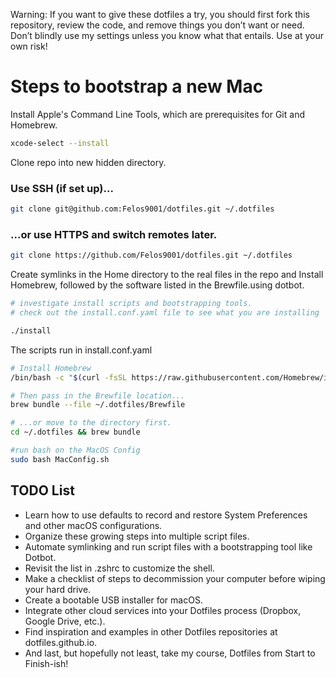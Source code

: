 Warning: If you want to give these dotfiles a try, you should first fork this repository, review the code, and remove things you don’t want or need. Don’t blindly use my settings unless you know what that entails. Use at your own risk!

# Steps to bootstrap a new Mac
Install Apple's Command Line Tools, which are prerequisites for Git and Homebrew.
```zsh
xcode-select --install
```
Clone repo into new hidden directory.
### Use SSH (if set up)...
```zsh
git clone git@github.com:Felos9001/dotfiles.git ~/.dotfiles
```
### ...or use HTTPS and switch remotes later.
```zsh
git clone https://github.com/Felos9001/dotfiles.git ~/.dotfiles
```
Create symlinks in the Home directory to the real files in the repo and Install Homebrew, followed by the software listed in the Brewfile.using dotbot.
```zsh
# investigate install scripts and bootstrapping tools.
# check out the install.conf.yaml file to see what you are installing

./install
```
The scripts run in install.conf.yaml
```zsh
# Install Homebrew
/bin/bash -c "$(curl -fsSL https://raw.githubusercontent.com/Homebrew/install/HEAD/install.sh)"

# Then pass in the Brewfile location...
brew bundle --file ~/.dotfiles/Brewfile

# ...or move to the directory first.
cd ~/.dotfiles && brew bundle

#run bash on the MacOS Config
sudo bash MacConfig.sh
```
## TODO List
+ Learn how to use defaults to record and restore System Preferences and other macOS configurations.
+ Organize these growing steps into multiple script files.
+ Automate symlinking and run script files with a bootstrapping tool like Dotbot.
+ Revisit the list in .zshrc to customize the shell.
+ Make a checklist of steps to decommission your computer before wiping your hard drive.
+ Create a bootable USB installer for macOS.
+ Integrate other cloud services into your Dotfiles process (Dropbox, Google Drive, etc.).
+ Find inspiration and examples in other Dotfiles repositories at dotfiles.github.io.
+ And last, but hopefully not least, take my course, Dotfiles from Start to Finish-ish!
